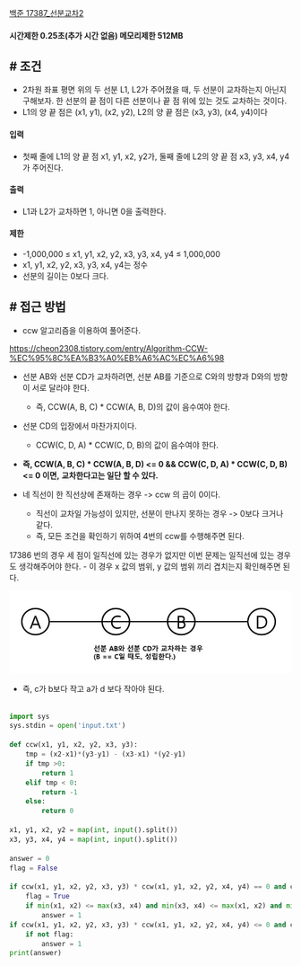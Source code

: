 
[백준 17387_선분교차2](https://www.acmicpc.net/problem/17387)


#### 시간제한 0.25초(추가 시간 없음) 메모리제한 512MB


## # 조건

- 2차원 좌표 평면 위의 두 선분 L1, L2가 주어졌을 때, 두 선분이 교차하는지 아닌지 구해보자. 한 선분의 끝 점이 다른 선분이나 끝 점 위에 있는 것도 교차하는 것이다.
- L1의 양 끝 점은 (x1, y1), (x2, y2), L2의 양 끝 점은 (x3, y3), (x4, y4)이다



#### 입력

- 첫째 줄에 L1의 양 끝 점 x1, y1, x2, y2가, 둘째 줄에 L2의 양 끝 점 x3, y3, x4, y4가 주어진다.


#### 출력

- L1과 L2가 교차하면 1, 아니면 0을 출력한다.


#### 제한

-  -1,000,000 ≤ x1, y1, x2, y2, x3, y3, x4, y4 ≤ 1,000,000
-   x1, y1, x2, y2, x3, y3, x4, y4는 정수
-   선분의 길이는 0보다 크다.



## # 접근 방법

- ccw 알고리즘을 이용하여 풀어준다.

https://cheon2308.tistory.com/entry/Algorithm-CCW-%EC%95%8C%EA%B3%A0%EB%A6%AC%EC%A6%98

- 선분 AB와 선분 CD가 교차하려면, 선분 AB를 기준으로 C와의 방향과 D와의 방향이 서로 달라야 한다.  
	- 즉, CCW(A, B, C) * CCW(A, B, D)의 값이 음수여야 한다.
- 선분 CD의 입장에서 마찬가지이다.
	- CCW(C, D, A) * CCW(C, D, B)의 값이 음수여야 한다.

- **즉, CCW(A, B, C) * CCW(A, B, D) <= 0 && CCW(C, D, A) * CCW(C, D, B) <= 0 이면,** **교차한다고는 일단 할 수 있다.**
- 네 직선이 한 직선상에 존재하는 경우 -> ccw 의 곱이 0이다.
	- 직선이 교차일 가능성이 있지만, 선분이 만나지 못하는 경우 -> 0보다 크거나 같다.
	- 즉, 모든 조건을 확인하기 위하여 4번의 ccw를 수행해주면 된다.

17386 번의 경우 세 점이 일직선에 있는 경우가 없지만 이번 문제는 일직선에 있는 경우도 생각해주어야 한다.
	- 이 경우 x 값의 범위, y 값의 범위 끼리 겹치는지 확인해주면 된다.

![](assets/Pasted%20image%2020230319145400.png)

- 즉, c가 b보다 작고 a가 d 보다 작아야 된다.


```python

import sys  
sys.stdin = open('input.txt')  
  
def ccw(x1, y1, x2, y2, x3, y3):  
    tmp = (x2-x1)*(y3-y1) - (x3-x1) *(y2-y1)  
    if tmp >0:  
        return 1  
    elif tmp < 0:  
        return -1  
    else:  
        return 0  
  
x1, y1, x2, y2 = map(int, input().split())  
x3, y3, x4, y4 = map(int, input().split())  
  
answer = 0  
flag = False  
  
if ccw(x1, y1, x2, y2, x3, y3) * ccw(x1, y1, x2, y2, x4, y4) == 0 and ccw(x3, y3, x4, y4, x1, y1) * ccw(x3, y3, x4, y4, x2, y2 ) == 0:  
    flag = True  
    if min(x1, x2) <= max(x3, x4) and min(x3, x4) <= max(x1, x2) and min(y1, y2) <= max(y3, y4) and min(y3, y4) <= max(y1, y2):  
        answer = 1  
if ccw(x1, y1, x2, y2, x3, y3) * ccw(x1, y1, x2, y2, x4, y4) <= 0 and ccw(x3, y3, x4, y4, x1, y1) * ccw(x3, y3, x4, y4, x2,  y2) <= 0:  
    if not flag:  
        answer = 1  
print(answer)
```